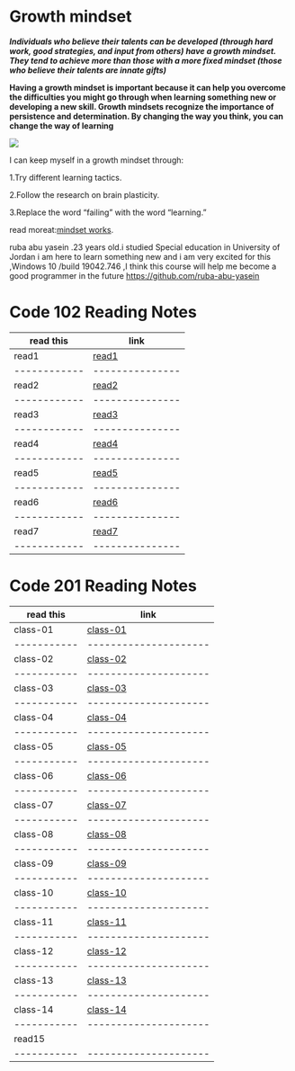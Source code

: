 # Growth mindset

**_Individuals who believe their talents can be developed (through hard work, good strategies, and input from others) have a growth mindset. They tend to achieve more than those with a more fixed mindset (those who believe their talents are innate gifts)_**

**Having a growth mindset is important because it can help you overcome the difficulties you might go through when learning something new or developing a new skill. Growth mindsets recognize the importance of persistence and determination. By changing the way you think, you can change the way of learning**

![](https://encrypted-tbn0.gstatic.com/images?q=tbn:ANd9GcTybTGDjYEHARIwIFLN3I3M-ydi9FaowEv9Ow&usqp=CAU)

I can keep myself in a growth mindset through:

1.Try different learning tactics.

2.Follow the research on brain plasticity.

3.Replace the word “failing” with the word “learning.”

read moreat:[mindset works](https://www.mindsetworks.com/science/).

ruba abu yasein .23 years old.i studied Special education in University of Jordan i am here to learn something new and i am very excited for this ,Windows 10 /build 19042.746 ,I think this course will help me become a good programmer in the future
https://github.com/ruba-abu-yasein

# Code 102 Reading Notes

| read this    | link            |
| ------------ | --------------- |
| read1        | [read1](read1)  |
| ------------ | --------------- |
| read2        | [read2](read2)  |
| ------------ | --------------- |
| read3        | [read3](read3)  |
| ------------ | --------------- |
| read4        | [read4](read4)  |
| ------------ | --------------- |
| read5        | [read5](read5)  |
| ------------ | --------------- |
| read6        | [read6](read6)  |
| ------------ | --------------- |
| read7        | [read7](read7)  |
| ------------ | --------------- |

# Code 201 Reading Notes

| read this   | link                  |
| ----------- | --------------------- |
| class-01    | [class-01](class-01)  |
| ----------- | --------------------- |
| class-02    | [class-02](class-02)  |
| ----------- | --------------------- |
| class-03    | [class-03](class-03)  |
| ----------- | --------------------- |
| class-04    | [class-04](class-04)  |
| ----------- | --------------------- |
| class-05    | [class-05](class-05)  |
| ----------- | --------------------- |
| class-06    | [class-06](class-06)  |
| ----------- | --------------------- |
| class-07    | [class-07](class-07)  |
| ----------- | --------------------- |
| class-08    | [class-08](class-08)  |
| ----------- | --------------------- |
| class-09    | [class-09](class-09)  |
| ----------- | --------------------- |
| class-10    | [class-10](class-10)  |
| ----------- | --------------------- |
| class-11    | [class-11](class-11)  |
| ----------- | --------------------- |
| class-12    | [class-12](class-12)  |
| ----------- | --------------------- |
| class-13    | [class-13](class-13)  |
| ----------- | --------------------- |
| class-14    | [class-14](class-14)  |
| ----------- | --------------------- |
| read15      | []()                  |
| ----------- | --------------------- |

